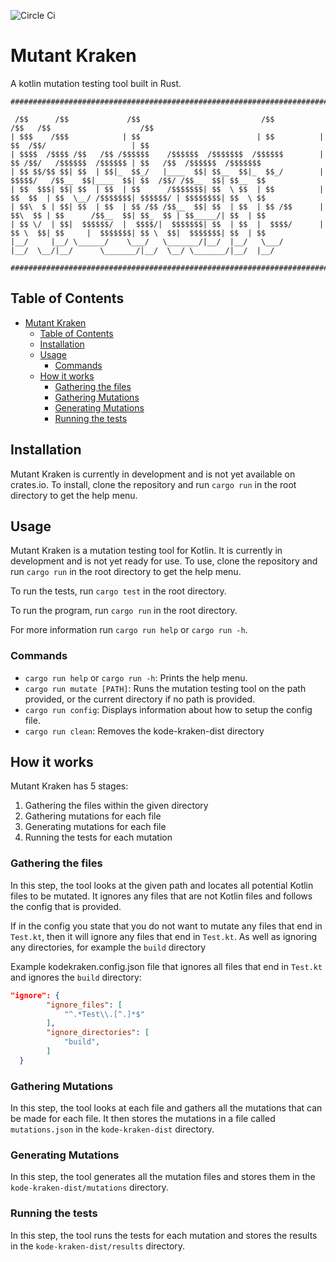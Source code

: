 ![Circle Ci](https://circleci.com/gh/JosueMolinaMorales/kode-kraken.svg?style=svg&circle-token=d0cc1fa43125de020e6ecba72aca15c607073190)

# Mutant Kraken


A kotlin mutation testing tool built in Rust.
```
#################################################################################################################################

 /$$      /$$             /$$                           /$$           /$$   /$$                    /$$                          
| $$$    /$$$            | $$                          | $$          | $$  /$$/                   | $$                          
| $$$$  /$$$$ /$$   /$$ /$$$$$$    /$$$$$$  /$$$$$$$  /$$$$$$        | $$ /$$/   /$$$$$$  /$$$$$$ | $$   /$$  /$$$$$$  /$$$$$$$ 
| $$ $$/$$ $$| $$  | $$|_  $$_/   |____  $$| $$__  $$|_  $$_/        | $$$$$/   /$$__  $$|____  $$| $$  /$$/ /$$__  $$| $$__  $$
| $$  $$$| $$| $$  | $$  | $$      /$$$$$$$| $$  \ $$  | $$          | $$  $$  | $$  \__/ /$$$$$$$| $$$$$$/ | $$$$$$$$| $$  \ $$
| $$\  $ | $$| $$  | $$  | $$ /$$ /$$__  $$| $$  | $$  | $$ /$$      | $$\  $$ | $$      /$$__  $$| $$_  $$ | $$_____/| $$  | $$
| $$ \/  | $$|  $$$$$$/  |  $$$$/|  $$$$$$$| $$  | $$  |  $$$$/      | $$ \  $$| $$     |  $$$$$$$| $$ \  $$|  $$$$$$$| $$  | $$
|__/     |__/ \______/    \___/   \_______/|__/  |__/   \___/        |__/  \__/|__/      \_______/|__/  \__/ \_______/|__/  |__/

#################################################################################################################################
```

## Table of Contents
- [Mutant Kraken](#mutant-kraken)
  - [Table of Contents](#table-of-contents)
  - [Installation](#installation)
  - [Usage](#usage)
    - [Commands](#commands)
  - [How it works](#how-it-works)
    - [Gathering the files](#gathering-the-files)
    - [Gathering Mutations](#gathering-mutations)
    - [Generating Mutations](#generating-mutations)
    - [Running the tests](#running-the-tests)

## Installation
Mutant Kraken is currently in development and is not yet available on crates.io. To install, clone the repository and run `cargo run` in the root directory to get the help menu.

## Usage
Mutant Kraken is a mutation testing tool for Kotlin. It is currently in development and is not yet ready for use. To use, clone the repository and run `cargo run` in the root directory to get the help menu.

To run the tests, run `cargo test` in the root directory.

To run the program, run `cargo run` in the root directory.

For more information run `cargo run help` or `cargo run -h`.

### Commands
- `cargo run help` or `cargo run -h`: Prints the help menu.
- `cargo run mutate [PATH]`: Runs the mutation testing tool on the path provided, or the current directory if no path is provided.
- `cargo run config`: Displays information about how to setup the config file.
- `cargo run clean`: Removes the kode-kraken-dist directory

## How it works
Mutant Kraken has 5 stages:
1. Gathering the files within the given directory
2. Gathering mutations for each file
3. Generating mutations for each file
4. Running the tests for each mutation

### Gathering the files
In this step, the tool looks at the given path and locates all potential Kotlin files to be mutated. It ignores any files that are not Kotlin files and follows the config that is provided.

If in the config you state that you do not want to mutate any files that end in `Test.kt`, then it will ignore any files that end in `Test.kt`. As well as ignoring any directories, for example the `build` directory

Example kodekraken.config.json file that ignores all files that end in `Test.kt` and ignores the `build` directory:
```json
"ignore": {
        "ignore_files": [
            "^.*Test\\.[^.]*$"
        ],
        "ignore_directories": [
            "build",
        ]
  }
```

### Gathering Mutations
In this step, the tool looks at each file and gathers all the mutations that can be made for each file. It then stores the mutations in a file called `mutations.json` in the `kode-kraken-dist` directory.

### Generating Mutations
In this step, the tool generates all the mutation files and stores them in the `kode-kraken-dist/mutations` directory.

### Running the tests
In this step, the tool runs the tests for each mutation and stores the results in the `kode-kraken-dist/results` directory.
